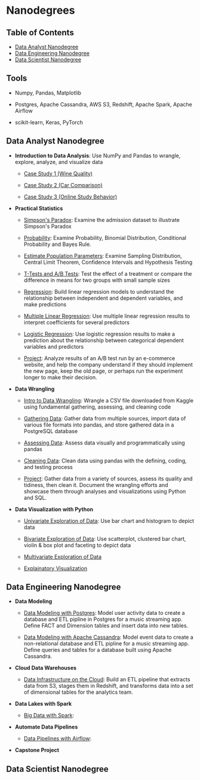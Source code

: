 # Nanodegrees

## Table of Contents
- [Data Analyst Nanodegree](#1)
- [Data Engineering Nanodegree](#2)
- [Data Scientist Nanodegree](#3)

## Tools

- Numpy, Pandas, Matplotlib

- Postgres, Apache Cassandra, AWS S3, Redshift, Apache Spark, Apache Airflow

- scikit-learn, Keras, PyTorch


<a id='1'></a>
## Data Analyst Nanodegree

- **Introduction to Data Analysis**: Use NumPy and Pandas to wrangle, explore, analyze, and visualize data

    - [Case Study 1 (Wine Quality)](https://github.com/iDataist/Wine-Quality)

    - [Case Study 2 (Car Comparison)](https://github.com/iDataist/Car-Comparison)
    
    - [Case Study 3 (Online Study Behavior)](https://github.com/iDataist/Online-Study-Behavior)

- **Practical Statistics**

    - [Simpson's Paradox](https://github.com/iDataist/Simpsons-Paradox): Examine the admission dataset to illustrate Simpson's Paradox
    
    - [Probability](https://github.com/iDataist/Probability): Examine Probability, Binomial Distribution, Conditional Probability and Bayes Rule. 
    
    - [Estimate Population Parameters](https://github.com/iDataist/Estimate-Population-Parameters): Examine Sampling Distribution, Central Limit Theorem, Confidence Intervals and Hypothesis Testing
    
    - [T-Tests and A/B Tests](https://github.com/iDataist/T-Tests-and-AB-Tests): Test the effect of a treatment or compare the difference in means for two groups with small sample sizes
    
    - [Regression](https://github.com/iDataist/Linear-Regression): Build linear regression models to understand the relationship between independent and dependent variables, and make predictions
    
    - [Multiple Linear Regression](https://github.com/iDataist/Multiple-Linear-Regression): Use multiple linear regression results to interpret coefficients for several predictors
    
    - [Logistic Regression](https://github.com/iDataist/Logistic-Regression): Use logistic regression results to make a prediction about the relationship between categorical dependent variables and predictors
    
    - [Project](https://github.com/iDataist/Analyze-AB-Test-Result): Analyze results of an A/B test run by an e-commerce website, and help the company understand if they should implement the new page, keep the old page, or perhaps run the experiment longer to make their decision.

- **Data Wrangling**

    - [Intro to Data Wrangling](https://github.com/iDataist/Armenian-Online-Job-Postings): Wrangle a CSV file downloaded from Kaggle using fundamental gathering, assessing, and cleaning code
    
    - [Gathering Data](https://github.com/iDataist/Gathering-Data): Gather data from multiple sources, import data of various file formats into pandas, and store gathered data in a PostgreSQL database
    
    - [Assessing Data](https://github.com/iDataist/Assessing-Data): Assess data visually and programmatically using pandas
    
    - [Cleaning Data](https://github.com/iDataist/Cleaning-Data): Clean data using pandas with the defining, coding, and testing process
    
    - [Project](): Gather data from a variety of sources, assess its quality and tidiness, then clean it. Document the wrangling efforts and showcase them through analyses and visualizations using Python and SQL.

- **Data Visualization with Python** 

    - [Univariate Exploration of Data](https://github.com/iDataist/Univariate-Exploration-of-Data): Use bar chart and histogram to depict data
    
    - [Bivariate Exploration of Data](https://github.com/iDataist/Bivariate-Exploration-of-Data): Use scatterplot, clustered bar chart, violin & box plot and faceting to depict data
    
    - [Multivariate Exploration of Data]()
    
    - [Explainatory Visualization]()

<a id='2'></a>
## Data Engineering Nanodegree

- **Data Modeling**

    - [Data Modeling with Postgres](): Model user activity data to create a database and ETL pipline in Postgres for a music streaming app. Define FACT and Dimension tables and insert data into new tables. 
    
    - [Data Modeling with Apache Cassandra](): Model event data to create a non-relational database and ETL pipline for a music streaming app. Define queries and tables for a database built using Apache Cassandra. 

- **Cloud Data Warehouses** 

    - [Data Infrastructure on the Cloud](): Build an ETL pipeline that extracts data from S3, stages them in Redshift, and transforms data into a set of dimensional tables for the analytics team. 

- **Data Lakes with Spark** 

    - [Big Data with Spark](): 

- **Automate Data Pipelines**

    - [Data Pipelines with Airflow](): 
    
- **Capstone Project**

<a id='3'></a>
## Data Scientist Nanodegree

